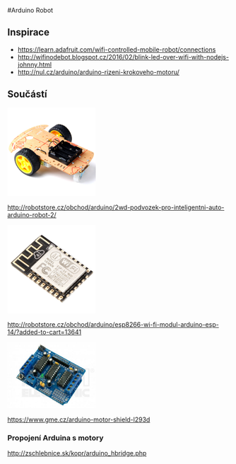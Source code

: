 #Arduino Robot

## Inspirace

- https://learn.adafruit.com/wifi-controlled-mobile-robot/connections
- http://wifinodebot.blogspot.cz/2016/02/blink-led-over-wifi-with-nodejs-johnny.html
- http://nul.cz/arduino/arduino-rizeni-krokoveho-motoru/


## Součástí
<img src='./imgs/2wd-podvozek-pro-inteligentni-auto-arduino-robot-2.jpg' alt="screenshot" width="200"/>

http://robotstore.cz/obchod/arduino/2wd-podvozek-pro-inteligentni-auto-arduino-robot-2/


<img src='./imgs/esp8266-wi-fi-modul-arduino-esp-14-1.jpg' alt="screenshot" width="200"/>

http://robotstore.cz/obchod/arduino/esp8266-wi-fi-modul-arduino-esp-14/?added-to-cart=13641

<img src='./imgs/772-138.1.jpg' alt="screenshot" width="200"/>

https://www.gme.cz/arduino-motor-shield-l293d

### Propojení Arduina s motory
http://zschlebnice.sk/kopr/arduino_hbridge.php
